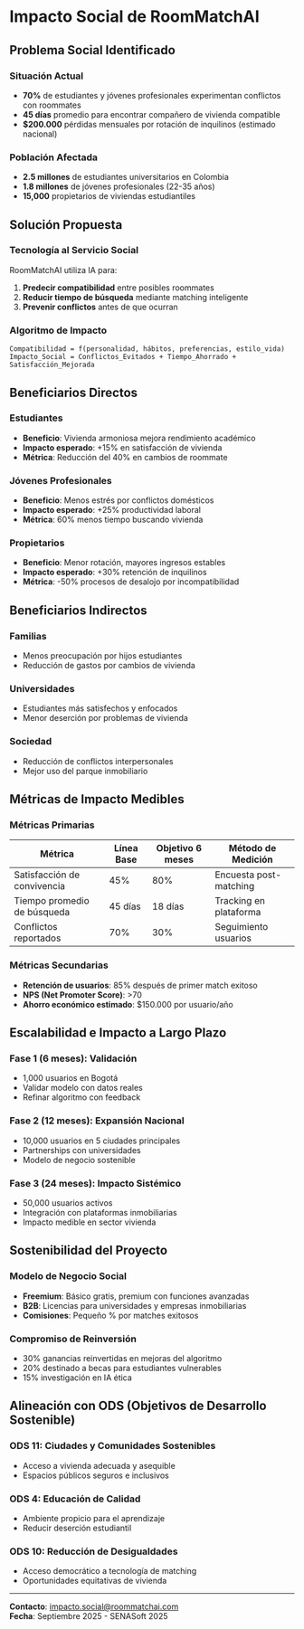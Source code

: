 # Impacto Social de RoomMatchAI

## Problema Social Identificado

### Situación Actual
- **70%** de estudiantes y jóvenes profesionales experimentan conflictos con roommates
- **45 días** promedio para encontrar compañero de vivienda compatible
- **$200.000** pérdidas mensuales por rotación de inquilinos (estimado nacional)

### Población Afectada
- **2.5 millones** de estudiantes universitarios en Colombia
- **1.8 millones** de jóvenes profesionales (22-35 años)
- **15,000** propietarios de viviendas estudiantiles

## Solución Propuesta

### Tecnología al Servicio Social
RoomMatchAI utiliza IA para:
1. **Predecir compatibilidad** entre posibles roommates
2. **Reducir tiempo de búsqueda** mediante matching inteligente
3. **Prevenir conflictos** antes de que ocurran

### Algoritmo de Impacto
```
Compatibilidad = f(personalidad, hábitos, preferencias, estilo_vida)
Impacto_Social = Conflictos_Evitados + Tiempo_Ahorrado + Satisfacción_Mejorada
```

## Beneficiarios Directos

### Estudiantes
- **Beneficio**: Vivienda armoniosa mejora rendimiento académico
- **Impacto esperado**: +15% en satisfacción de vivienda
- **Métrica**: Reducción del 40% en cambios de roommate

### Jóvenes Profesionales
- **Beneficio**: Menos estrés por conflictos domésticos
- **Impacto esperado**: +25% productividad laboral
- **Métrica**: 60% menos tiempo buscando vivienda

### Propietarios
- **Beneficio**: Menor rotación, mayores ingresos estables
- **Impacto esperado**: +30% retención de inquilinos
- **Métrica**: -50% procesos de desalojo por incompatibilidad

## Beneficiarios Indirectos

### Familias
- Menos preocupación por hijos estudiantes
- Reducción de gastos por cambios de vivienda

### Universidades
- Estudiantes más satisfechos y enfocados
- Menor deserción por problemas de vivienda

### Sociedad
- Reducción de conflictos interpersonales
- Mejor uso del parque inmobiliario

## Métricas de Impacto Medibles

### Métricas Primarias
| Métrica | Línea Base | Objetivo 6 meses | Método de Medición |
|---------|------------|------------------|-------------------|
| Satisfacción de convivencia | 45% | 80% | Encuesta post-matching |
| Tiempo promedio de búsqueda | 45 días | 18 días | Tracking en plataforma |
| Conflictos reportados | 70% | 30% | Seguimiento usuarios |

### Métricas Secundarias
- **Retención de usuarios**: 85% después de primer match exitoso
- **NPS (Net Promoter Score)**: >70
- **Ahorro económico estimado**: $150.000 por usuario/año

## Escalabilidad e Impacto a Largo Plazo

### Fase 1 (6 meses): Validación
- 1,000 usuarios en Bogotá
- Validar modelo con datos reales
- Refinar algoritmo con feedback

### Fase 2 (12 meses): Expansión Nacional
- 10,000 usuarios en 5 ciudades principales
- Partnerships con universidades
- Modelo de negocio sostenible

### Fase 3 (24 meses): Impacto Sistémico
- 50,000 usuarios activos
- Integración con plataformas inmobiliarias
- Impacto medible en sector vivienda

## Sostenibilidad del Proyecto

### Modelo de Negocio Social
- **Freemium**: Básico gratis, premium con funciones avanzadas
- **B2B**: Licencias para universidades y empresas inmobiliarias
- **Comisiones**: Pequeño % por matches exitosos

### Compromiso de Reinversión
- 30% ganancias reinvertidas en mejoras del algoritmo
- 20% destinado a becas para estudiantes vulnerables
- 15% investigación en IA ética

## Alineación con ODS (Objetivos de Desarrollo Sostenible)

### ODS 11: Ciudades y Comunidades Sostenibles
- Acceso a vivienda adecuada y asequible
- Espacios públicos seguros e inclusivos

### ODS 4: Educación de Calidad  
- Ambiente propicio para el aprendizaje
- Reducir deserción estudiantil

### ODS 10: Reducción de Desigualdades
- Acceso democrático a tecnología de matching
- Oportunidades equitativas de vivienda

---
**Contacto**: impacto.social@roommatchai.com  
**Fecha**: Septiembre 2025 - SENASoft 2025